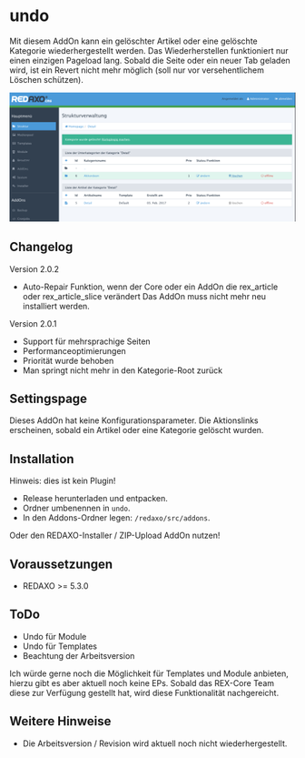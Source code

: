 # undo
Mit diesem AddOn kann ein gelöschter Artikel oder eine gelöschte Kategorie wiederhergestellt werden. Das Wiederherstellen funktioniert nur einen einzigen Pageload lang. Sobald die Seite oder ein neuer Tab geladen wird, ist ein Revert nicht mehr möglich (soll nur vor versehentlichem Löschen schützen).

![Screenshot](https://raw.githubusercontent.com/FriendsOfREDAXO/undo/assets/screenshot.png)

Changelog
------------
Version 2.0.2
* Auto-Repair Funktion, wenn der Core oder ein AddOn die rex_article oder rex_article_slice verändert
Das AddOn muss nicht mehr neu installiert werden.

Version 2.0.1
* Support für mehrsprachige Seiten
* Performanceoptimierungen
* Priorität wurde behoben
* Man springt nicht mehr in den Kategorie-Root zurück

Settingspage
------------
Dieses AddOn hat keine Konfigurationsparameter. Die Aktionslinks erscheinen, sobald ein Artikel oder eine Kategorie gelöscht wurden.

Installation
------------
Hinweis: dies ist kein Plugin!

* Release herunterladen und entpacken.
* Ordner umbenennen in `undo`.
* In den Addons-Ordner legen: `/redaxo/src/addons`.

Oder den REDAXO-Installer / ZIP-Upload AddOn nutzen!

Voraussetzungen
------------

* REDAXO >= 5.3.0

ToDo
-----
* Undo für Module
* Undo für Templates
* Beachtung der Arbeitsversion

Ich würde gerne noch die Möglichkeit für Templates und Module anbieten, hierzu gibt es aber aktuell noch keine EPs. Sobald das REX-Core Team diese zur Verfügung gestellt hat, wird diese Funktionalität nachgereicht.

Weitere Hinweise
-----
* Die Arbeitsversion / Revision wird aktuell noch nicht wiederhergestellt.
